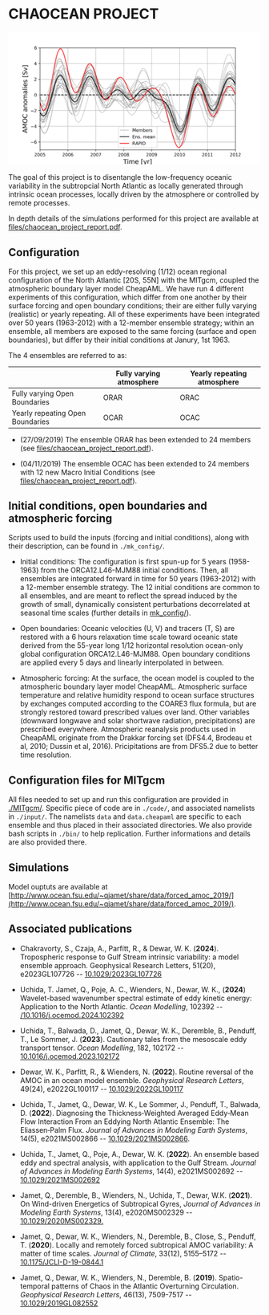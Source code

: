 # CHAOCEAN PROJECT

![alt tag](files/amoc_26n.png)

The goal of this project is to disentangle the low-frequency oceanic variability in the subtropcial North Atlantic as locally generated through intrinsic ocean processes, locally driven by the atmosphere or controlled by remote processes. 

In depth details of the simulations performed for this project are available at [files/chaocean_project_report.pdf](files/chaocean_project_report.pdf).
 


## Configuration

For this project, we set up an eddy-resolving (1/12) ocean regional configuration of the North Atlantic [20S, 55N] with the MITgcm, coupled the atmospheric boundary layer model CheapAML. We have run 4 different experiments of this configuration, which differ from one another by their surface forcing and open boundary conditions; their are either fully varying (realistic) or yearly repeating. All of these experiments have been integrated over 50 years (1963-2012) with a 12-member ensemble strategy; within an ensemble, all members are exposed to the same forcing (surface and open boundaries), but differ by their initial conditions at Janury, 1st 1963. 

The 4 ensembles are referred to as:

|                                 | Fully varying atmosphere  | Yearly repeating atmosphere  |
|---------------------------------|---------------------------|------------------------------|
| Fully varying Open Boundaries   |       ORAR                |        ORAC                  |
| Yearly repeating Open Boundaries|       OCAR                |        OCAC                  |


- (27/09/2019) The ensemble ORAR has been extended to 24 members (see  [files/chaocean_project_report.pdf](files/chaocean_project_report.pdf)).

- (04/11/2019) The ensemble OCAC has been extended to 24 members with 12 new Macro Initial Conditions (see  [files/chaocean_project_report.pdf](files/chaocean_project_report.pdf)).

## Initial conditions, open boundaries and atmospheric forcing

Scripts used to build the inputs (forcing and initial conditions), along with their description, can be found in ```./mk_config/```.

- Initial conditions: The configuration is first spun-up for 5 years (1958-1963) from the ORCA12.L46-MJM88 initial conditions. Then, all ensembles are integrated forward in time for 50 years (1963-2012) with a 12-member ensemble strategy. The 12 initial conditions are common to all ensembles, and are meant to reflect the spread induced by the growth of small, dynamically consistent perturbations decorrelated at seasonal time scales (further details in [mk_config/](mk_config/)).

- Open boundaries: Oceanic velocities (U, V) and tracers (T, S) are restored with a 6 hours relaxation time scale toward oceanic state derived from the 55-year long 1/12 horizontal resolution ocean-only global configuration ORCA12.L46-MJM88. Open boundary conditions are applied every 5 days and linearly interpolated in between. 

- Atmospheric forcing: At the surface, the ocean model is coupled to the atmospheric boundary layer model CheapAML. Atmospheric surface temperature and relative humidity respond to ocean surface structures by exchanges computed according to the COARE3 flux formula, but are strongly restored toward prescribed values over land. Other variables (downward longwave and solar shortwave radiation, precipitations) are prescribed everywhere. Atmospheric reanalysis products used in CheapAML originate from the Drakkar forcing set (DFS4.4, Brodeau et al, 2010; Dussin et al, 2016). Pricipitations are from DFS5.2 due to better time resolution.


## Configuration files for MITgcm

All files needed to set up and run this configuration are provided in [./MITgcm/](./MITgcm/). Specific piece of code are in ```./code/```, and associated namelists in ```./input/```. The namelists ```data``` and ```data.cheapaml``` are specific to each ensemble and thus placed in their associated directories. We also provide bash scripts in ```./bin/``` to help replication. Further informations and details are also provided there.


## Simulations

Model ouptuts are available at [http://www.ocean.fsu.edu/~qjamet/share/data/forced_amoc_2019/](http://www.ocean.fsu.edu/~qjamet/share/data/forced_amoc_2019/).




## Associated publications

- Chakravorty, S., Czaja, A., Parfitt, R., & Dewar, W. K. (**2024**). Tropospheric response to Gulf Stream intrinsic variability: a model ensemble approach. Geophysical Research Letters, 51(20), e2023GL107726 -- [10.1029/2023GL107726](https://doi.org/10.1029/2023GL107726)

- Uchida, T. Jamet, Q., Poje, A. C.,  Wienders, N., Dewar, W. K., (**2024**) Wavelet-based wavenumber spectral estimate of eddy kinetic energy: Application to the North Atlantic. *Ocean Modelling*, 102392 -- [/10.1016/j.ocemod.2024.102392](https://doi.org/10.1016/j.ocemod.2024.102392)

- Uchida, T., Balwada, D., Jamet, Q., Dewar, W. K., Deremble, B., Penduff, T., Le Sommer, J. (**2023**). Cautionary tales from the mesoscale eddy transport tensor. *Ocean Modelling*, 182, 102172 -- [10.1016/j.ocemod.2023.102172](https://doi.org/10.1016/j.ocemod.2023.102172)

- Dewar, W. K., Parfitt, R., & Wienders, N. (**2022**). Routine reversal of the AMOC in an ocean model ensemble. *Geophysical Research Letters*, 49(24), e2022GL100117 -- [10.1029/2022GL100117](https://doi.org/10.1029/2022GL100117)

 - Uchida, T., Jamet, Q., Dewar, W. K., Le Sommer, J., Penduff, T., Balwada, D. (**2022**). Diagnosing the Thickness‐Weighted Averaged Eddy‐Mean Flow Interaction From an Eddying North Atlantic Ensemble: The Eliassen‐Palm Flux. *Journal of Advances in Modeling Earth Systems*, 14(5), e2021MS002866 -- [10.1029/2021MS002866](https://doi.org/10.1029/2021MS002866).

 - Uchida, T., Jamet, Q., Poje, A., Dewar, W. K. (**2022**). An ensemble based eddy and spectral analysis, with application to the Gulf Stream. *Journal of Advances in Modeling Earth Systems*, 14(4), e2021MS002692 -- [10.1029/2021MS002692](https://doi.org/10.1029/2021MS002692)

 - Jamet, Q., Deremble, B., Wienders, N., Uchida, T., Dewar, W.K. (**2021**). On Wind-driven Energetics of Subtropical Gyres, *Journal of Advances in Modeling Earth Systems*, 13(4), e2020MS002329 -- [10.1029/2020MS002329.](https://doi.org/10.1029/2020MS002329)

 - Jamet, Q., Dewar, W. K., Wienders, N., Deremble, B., Close, S., Penduff, T. (**2020**). Locally and remotely forced subtropical AMOC variability: A matter of time scales. *Journal of Climate*, 33(12), 5155–5172 -- [10.1175/JCLI-D-19-0844.1](https://doi.org/10.1175/JCLI-D-19-0844.1)

 - Jamet, Q., Dewar, W. K., Wienders, N., Deremble, B. (**2019**). Spatio-temporal patterns of Chaos in the Atlantic Overturning Circulation. *Geophysical Research Letters*, 46(13), 7509-7517 -- [10.1029/2019GL082552](https://doi.org/10.1029/2019GL082552)

